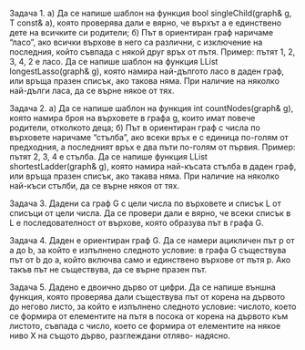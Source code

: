 Задача 1.
а) Да се напише шаблон на функция bool singleChild(graph<T>& g, T const& a),
която проверява дали е вярно, че върхът a е единствено дете на всичките си родители;
б) Път в ориентиран граф наричаме “ласо”, ако всички върхове в него са различни,
с изключение на последния, който съвпада с някой друг връх от пътя.
Пример: пътят 1, 2, 3, 4, 2 е ласо. Да се напише шаблон на функция LList<T> longestLasso(graph<T>& g),
която намира най-дългото ласо в даден граф, или връща празен списък, ако такова няма.
При наличие на няколко най-дълги ласа, да се върне някое от тях.

Задача 2.
а) Да се напише шаблон на функция int countNodes(graph<T>& g),
която намира броя на върховете в графа g, които имат повече родители, отколкото деца;
б) Път в ориентиран граф с числа по върховете наричаме “стълба”,
ако всеки връх е с единица по-голям от предходния, а последният връх е два пъти по-голям от първия.
Пример: пътят 2, 3, 4 е стълба. Да се напише функция LList<int> shortestLadder(graph<int>& g),
която намира най-късата стълба в даден граф, или връща празен списък, ако такава няма.
При наличие на няколко най-къси стълби, да се върне някоя от тях.

Задача 3.
Дадени са граф G с цели числа по върховете и списък L от списъци от цели числа.
Да се провери дали е вярно, че всеки списък в L е последователност от върхове, която образува път в графа G.

Задача 4.
Даден е ориентиран граф G. Да се намери ацикличен път p от a до b, за който е изпълнено следното условие:
в графа G съществува път от b до a, който включва само и единствено върхове от пътя p.
Ако такъв път не съществува, да се върне празен път.

Задача 5.
Дадено е двоично дърво от цифри. Да се напише външна функция,
която проверява дали съществува път от корена на дървото до негово листо, за който е изпълнено следното условие:
числото, което се формира от елементите на пътя в посока от корена на дървото към листото, съвпада с число,
което се формира от елементите на някое ниво X на същото дърво, разглеждани отляво- надясно.
